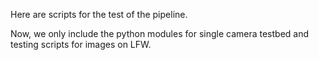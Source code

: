 Here are scripts for the test of the pipeline. 

Now, we only include the python modules for single camera testbed and testing scripts for images on LFW.
